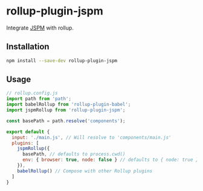 # rollup-plugin-jspm

Integrate [JSPM](https://github.com/jspm/jspm2-cli) with rollup.

## Installation

```bash
npm install --save-dev rollup-plugin-jspm
```

## Usage
```js
// rollup.config.js
import path from 'path';
import babelRollup from 'rollup-plugin-babel';
import jspmRollup from 'rollup-plugin-jspm';

const basePath = path.resolve('components');

export default {
  input: './main.js', // Will resolve to 'components/main.js'
  plugins: [
    jspmRollup({ 
      basePath, // defaults to process.cwd()
      env: { browser: true, node: false } // defaults to { node: true }
    }),
    babelRollup() // Compose with other Rollup plugins
  ]
}

```
